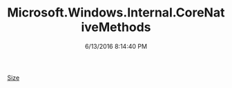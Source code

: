 ﻿---
title: Microsoft.Windows.Internal.CoreNativeMethods
date: 6/13/2016 8:14:40 PM
---

[Size](T-Microsoft.Windows.Internal.CoreNativeMethods.Size.html)
